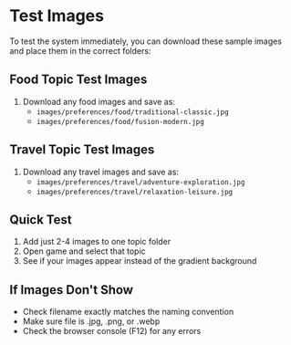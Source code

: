 # Test Images

To test the system immediately, you can download these sample images and place them in the correct folders:

## Food Topic Test Images
1. Download any food images and save as:
   - `images/preferences/food/traditional-classic.jpg`
   - `images/preferences/food/fusion-modern.jpg`

## Travel Topic Test Images  
1. Download any travel images and save as:
   - `images/preferences/travel/adventure-exploration.jpg`
   - `images/preferences/travel/relaxation-leisure.jpg`

## Quick Test
1. Add just 2-4 images to one topic folder
2. Open game and select that topic
3. See if your images appear instead of the gradient background

## If Images Don't Show
- Check filename exactly matches the naming convention
- Make sure file is .jpg, .png, or .webp
- Check the browser console (F12) for any errors
